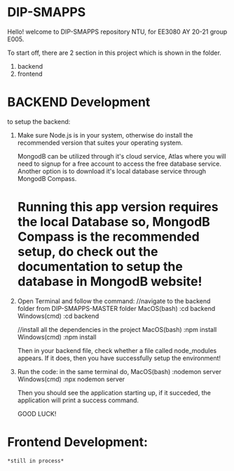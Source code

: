 # DIP-SMAPPS

Hello! welcome to DIP-SMAPPS repository NTU, for EE3080 AY 20-21 group E005.

To start off, there are 2 section in this project which is shown in the folder.

1. backend
2. frontend

# BACKEND Development
to setup the backend:

1. Make sure Node.js is in your system, otherwise do install the recommended version that suites your operating system.

   MongodB can be utilized through it's cloud service, Atlas where you will need to signup for a free account to access the free database service. Another option is to download it's local database service through MongodB Compass.
    
    # Running this app version requires the local Database so, MongodB Compass is the recommended setup, do check out the documentation to setup the database in MongodB website!

2. Open Terminal and follow the command:
    //navigate to the backend folder from DIP-SMAPPS-MASTER folder
    MacOS(bash)     :cd backend
    Windows(cmd)    :cd backend
    
    //install all the dependencies in the project
    MacOS(bash)     :npm install 
    Windows(cmd)    :npm install

    Then in your backend file, check whether a file called node_modules appears. If it does, then you have successfully setup the environment!
3. Run the code:
    in the same terminal do,
    MacOS(bash)     :nodemon server
    Windows(cmd)    :npx nodemon server

    Then you should see the application starting up, if it succeded, the application will print a success command. 

    GOOD LUCK!

# Frontend Development:
    *still in process*